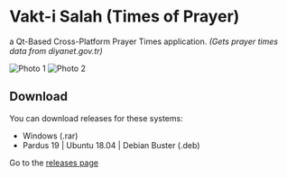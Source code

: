 # Vakt-i Salah (Times of Prayer)
a Qt-Based Cross-Platform Prayer Times application.
*(Gets prayer times data from diyanet.gov.tr)*

![Photo 1](https://github.com/eminfedar/vaktisalah/raw/master/foto/1.1_1.png)
![Photo 2](https://github.com/eminfedar/vaktisalah/raw/master/foto/1.1_2.png)

## Download
You can download releases for these systems:
- Windows (.rar)
- Pardus 19 | Ubuntu 18.04 | Debian Buster (.deb)

Go to the [releases page](https://github.com/eminfedar/vaktisalah/releases)
